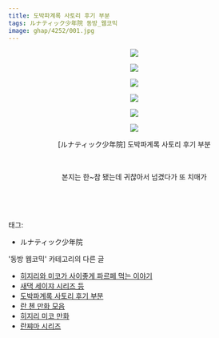 ```yaml
---
title: 도박파계록 사토리 후기 부분
tags: ルナティック少年院 동방_웹코믹
image: ghap/4252/001.jpg
---
```

<div class="article">
<p style="text-align: center; clear: none; float: none;"><img src="{{ site.nasurl }}/ghap/4252/001.jpg"/></p>
<p style="text-align: center; clear: none; float: none;"><img src="{{ site.nasurl }}/ghap/4252/002.jpg"/></p>
<p style="text-align: center; clear: none; float: none;"><img src="{{ site.nasurl }}/ghap/4252/003.jpg"/></p>
<p style="text-align: center; clear: none; float: none;"><img src="{{ site.nasurl }}/ghap/4252/004.jpg"/></p>
<p style="text-align: center; clear: none; float: none;"><img src="{{ site.nasurl }}/ghap/4252/005.jpg"/></p>
<p style="text-align: center; clear: none; float: none;"><img src="{{ site.nasurl }}/ghap/4252/006.jpg"/></p>
<p style="text-align: center; clear: none; float: none;">[ルナティック少年院] 도박파계록 사토리 후기 부분</p>
<p style="text-align: center; clear: none; float: none;"><br/></p>
<p style="text-align: center; clear: none; float: none;">본지는 한~참 됐는데 귀찮아서 넘겼다가 또 치매가</p>
<p style="text-align: center; clear: none; float: none;"><br/></p>
<p><br/></p>
</div><div class="tagTrail">
<p>태그: </p>
<ul>
<li>ルナティック少年院</li>
</ul>
</div><div class="another">
<p>'동방 웹코믹' 카테고리의 다른 글</p>
<ul>
<li><a href="/2018-03-31-ghap_4259">히지리와 미코가 사이좋게 파르페 먹는 이야기</a></li>
<li><a href="/2018-03-31-ghap_4254">새댁 세이쟈 시리즈 등</a></li>
<li><a href="/2018-03-31-ghap_4252">도박파계록 사토리 후기 부분</a></li>
<li><a href="/2018-03-31-ghap_4251">란 첸 만화 모음</a></li>
<li><a href="/2018-03-31-ghap_4250">히지리 미코 만화</a></li>
<li><a href="/2018-03-31-ghap_4249">란쨔마 시리즈</a></li>
</ul>
</div><div class="cb_module cb_fluid">
<div class="cb_wrt cb_profile">
</div><!-- commentList close -->
</div>